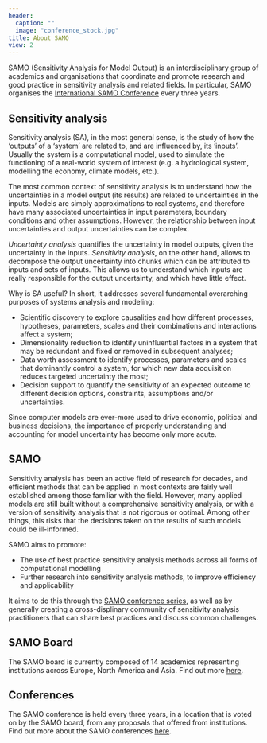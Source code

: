 ```yaml
---
header:
  caption: ""
  image: "conference_stock.jpg"
title: About SAMO
view: 2
---
```


SAMO (Sensitivity Analysis for Model Output) is an interdisciplinary group of academics and organisations that coordinate and promote research and good practice in sensitivity analysis and related fields. In particular, SAMO organises the [International SAMO Conference](/conferences) every three years.

## Sensitivity analysis

Sensitivity analysis (SA), in the most general sense, is the study of how the ‘outputs’ of a ‘system’ are related to, and are influenced by, its ‘inputs’. Usually the system is a computational model, used to simulate the functioning of a real-world system of interest (e.g. a hydrological system, modelling the economy, climate models, etc.).

The most common context of sensitivity analysis is to understand how the uncertainties in a model output (its results) are related to uncertainties in the inputs. Models are simply approximations to real systems, and therefore have many associated uncertainties in input parameters, boundary conditions and other assumptions. However, the relationship between input uncertainties and output uncertainties can be complex.

*Uncertainty analysis* quantifies the uncertainty in model outputs, given the uncertainty in the inputs. *Sensitivity analysis*, on the other hand, allows to decompose the output uncertainty into chunks which can be attributed to inputs and sets of inputs. This allows us to understand which inputs are really responsible for the output uncertainty, and which have little effect.

Why is SA useful? In short, it addresses several fundamental overarching purposes of systems analysis and modeling: 

* Scientific discovery to explore causalities and how different processes, hypotheses, parameters, scales and their combinations and interactions affect a system; 
* Dimensionality reduction to identify uninfluential factors in a system that may be redundant and fixed or removed in subsequent analyses;
* Data worth assessment to identify processes, parameters and scales that dominantly control a system, for which new data acquisition reduces targeted uncertainty the most;
* Decision support to quantify the sensitivity of an expected outcome to different decision options, constraints, assumptions and/or uncertainties.

Since computer models are ever-more used to drive economic, political and business decisions, the importance of properly understanding and accounting for model uncertainty has become only more acute.

## SAMO

Sensitivity analysis has been an active field of research for decades, and efficient methods that can be applied in most contexts are fairly well established among those familiar with the field. However, many applied models are still built without a comprehensive sensitivity analysis, or with a version of sensitivity analysis that is not rigorous or optimal. Among other things, this risks that the decisions taken on the results of such models could be ill-informed.

SAMO aims to promote:

* The use of best practice sensitivity analysis methods across all forms of computational modelling
* Further research into sensitivity analysis methods, to improve efficiency and applicability

It aims to do this through the [SAMO conference series](/conferences), as well as by generally creating a cross-displinary community of sensitivity analysis practitioners that can share best practices and discuss common challenges.

## SAMO Board

The SAMO board is currently composed of 14 academics representing institutions across Europe, North America and Asia. Find out more [here](/people).

## Conferences

The SAMO conference is held every three years, in a location that is voted on by the SAMO board, from any proposals that offered from institutions. Find out more about the SAMO conferences [here](/conferences).


